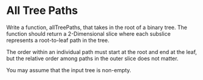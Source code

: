 # All Tree Paths

Write a function, allTreePaths, that takes in the root of a binary tree. The function should return a 2-Dimensional slice where each subslice represents a root-to-leaf path in the tree.

The order within an individual path must start at the root and end at the leaf, but the relative order among paths in the outer slice does not matter.

You may assume that the input tree is non-empty.
